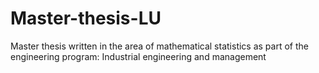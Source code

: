 # Master-thesis-LU
Master thesis written in the area of mathematical statistics as part of the engineering program: Industrial engineering and management

